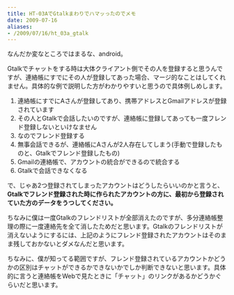 ```yaml
---
title: HT-03AでGtalkまわりでハマッったのでメモ
date: 2009-07-16
aliases:
- /2009/07/16/ht_03a_gtalk
---
```

なんだか変なところではまるな、android。

Gtalkでチャットをする時は大体クライアント側でその人を登録すると思うんですが、連絡帳にすでにその人が登録してあった場合、マージ的なことはしてくれません。具体的な例で説明した方がわかりやすいと思うので具体例しめします。

<ol>
<li>連絡帳にすでにAさんが登録してあり、携帯アドレスとGmailアドレスが登録されています</li>
<li>その人とGtalkで会話したいのですが、連絡帳に登録してあっても一度フレンド登録しないといけなません</li>
<li>なのでフレンド登録する</li>
<li>無事会話できるが、連絡帳にAさんが2人存在してしまう(手動で登録したものと、Gtalkでフレンド登録したもの)</li>
<li>Gmailの連絡帳で、アカウントの統合ができるので統合する</li>
<li>Gtalkで会話できなくなる</li>
</ol>

で、じゃあ2つ登録されてしまったアカウントはどうしたらいいのかと言うと、<strong>Gtalkでフレンド登録された時に作られたアカウントの方に、最初から登録されていた方のデータをうつしてください。</strong>

ちなみに僕は一度Gtalkのフレンドリストが全部消えたのですが、多分連絡帳整理の際に一度連絡先を全て消したためだと思います。Gtalkのフレンドリストが消えないようにするには、上記のようにフレンド登録されたアカウントはそのまま残しておかないとダメなんだと思います。

ちなみに、僕が知ってる範囲ですが、フレンド登録されているアカウントかどうかの区別はチャットができるかできないかでしか判断できないと思います。具体的に言うと連絡帳をWebで見たときに「チャット」のリンクがあるかどうかぐらいだと思います。